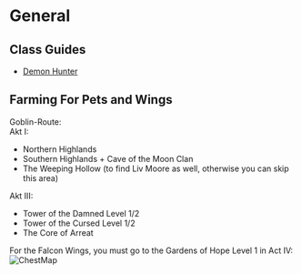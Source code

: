 # General
## Class Guides
* [Demon Hunter](demonhunter.md)

## Farming For Pets and Wings
Goblin-Route:  
Akt I:
* Northern Highlands
* Southern Highlands + Cave of the Moon Clan
* The Weeping Hollow (to find Liv Moore as well, otherwise you can skip this area)

Akt III:
* Tower of the Damned Level 1/2
* Tower of the Cursed Level 1/2
* The Core of Arreat

For the Falcon Wings, you must go to the Gardens of Hope Level 1 in Act IV:
![ChestMap](http://8gmwp015fo-flywheel.netdna-ssl.com/wp-content/uploads/sites/7/2016/07/diablo-3-chests-guide.jpg)
